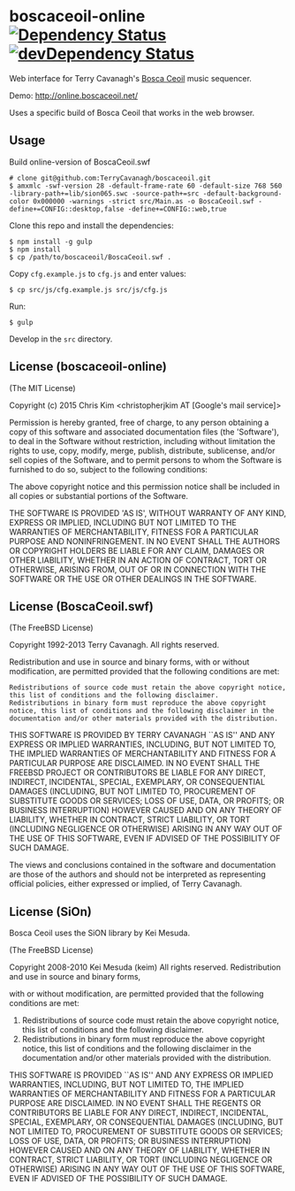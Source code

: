 # boscaceoil-online [![Dependency Status](https://david-dm.org/dy-dx/boscaceoil-online.png)](https://david-dm.org/dy-dx/boscaceoil-online) [![devDependency Status](https://david-dm.org/dy-dx/boscaceoil-online/dev-status.png)](https://david-dm.org/dy-dx/boscaceoil-online#info=devDependencies)


Web interface for Terry Cavanagh's [Bosca Ceoil](http://distractionware.com/blog/2013/08/bosca-ceoil/) music sequencer.

Demo: http://online.boscaceoil.net/

Uses a specific build of Bosca Ceoil that works in the web browser.


## Usage

Build online-version of BoscaCeoil.swf

    # clone git@github.com:TerryCavanagh/boscaceoil.git
    $ amxmlc -swf-version 28 -default-frame-rate 60 -default-size 768 560 -library-path+=lib/sion065.swc -source-path+=src -default-background-color 0x000000 -warnings -strict src/Main.as -o BoscaCeoil.swf -define+=CONFIG::desktop,false -define+=CONFIG::web,true

Clone this repo and install the dependencies:

    $ npm install -g gulp
    $ npm install
    $ cp /path/to/boscaceoil/BoscaCeoil.swf .

Copy `cfg.example.js` to `cfg.js` and enter values:

    $ cp src/js/cfg.example.js src/js/cfg.js

Run:

    $ gulp

Develop in the `src` directory.



## License (boscaceoil-online)

(The MIT License)

Copyright (c) 2015 Chris Kim \<christopherjkim AT [Google's mail service]\>

Permission is hereby granted, free of charge, to any person obtaining
a copy of this software and associated documentation files (the
'Software'), to deal in the Software without restriction, including
without limitation the rights to use, copy, modify, merge, publish,
distribute, sublicense, and/or sell copies of the Software, and to
permit persons to whom the Software is furnished to do so, subject to
the following conditions:

The above copyright notice and this permission notice shall be
included in all copies or substantial portions of the Software.

THE SOFTWARE IS PROVIDED 'AS IS', WITHOUT WARRANTY OF ANY KIND,
EXPRESS OR IMPLIED, INCLUDING BUT NOT LIMITED TO THE WARRANTIES OF
MERCHANTABILITY, FITNESS FOR A PARTICULAR PURPOSE AND NONINFRINGEMENT.
IN NO EVENT SHALL THE AUTHORS OR COPYRIGHT HOLDERS BE LIABLE FOR ANY
CLAIM, DAMAGES OR OTHER LIABILITY, WHETHER IN AN ACTION OF CONTRACT,
TORT OR OTHERWISE, ARISING FROM, OUT OF OR IN CONNECTION WITH THE
SOFTWARE OR THE USE OR OTHER DEALINGS IN THE SOFTWARE.



## License (BoscaCeoil.swf)

(The FreeBSD License)

Copyright 1992-2013 Terry Cavanagh. All rights reserved.

Redistribution and use in source and binary forms, with or without modification, are permitted provided that the following conditions are met:

    Redistributions of source code must retain the above copyright notice, this list of conditions and the following disclaimer.
    Redistributions in binary form must reproduce the above copyright notice, this list of conditions and the following disclaimer in the documentation and/or other materials provided with the distribution.

THIS SOFTWARE IS PROVIDED BY TERRY CAVANAGH ``AS IS'' AND ANY EXPRESS OR IMPLIED WARRANTIES, INCLUDING, BUT NOT LIMITED TO, THE IMPLIED WARRANTIES OF MERCHANTABILITY AND FITNESS FOR A PARTICULAR PURPOSE ARE DISCLAIMED. IN NO EVENT SHALL THE FREEBSD PROJECT OR CONTRIBUTORS BE LIABLE FOR ANY DIRECT, INDIRECT, INCIDENTAL, SPECIAL, EXEMPLARY, OR CONSEQUENTIAL DAMAGES (INCLUDING, BUT NOT LIMITED TO, PROCUREMENT OF SUBSTITUTE GOODS OR SERVICES; LOSS OF USE, DATA, OR PROFITS; OR BUSINESS INTERRUPTION) HOWEVER CAUSED AND ON ANY THEORY OF LIABILITY, WHETHER IN CONTRACT, STRICT LIABILITY, OR TORT (INCLUDING NEGLIGENCE OR OTHERWISE) ARISING IN ANY WAY OUT OF THE USE OF THIS SOFTWARE, EVEN IF ADVISED OF THE POSSIBILITY OF SUCH DAMAGE.

The views and conclusions contained in the software and documentation are those of the authors and should not be interpreted as representing official policies, either expressed or implied, of Terry Cavanagh.



## License (SiOn)

Bosca Ceoil uses the SiON library by Kei Mesuda.

(The FreeBSD License)

Copyright 2008-2010 Kei Mesuda (keim) All rights reserved.
Redistribution and use in source and binary forms,

with or without modification, are permitted provided that
the following conditions are met:
1. Redistributions of source code must retain the above copyright notice,
   this list of conditions and the following disclaimer.
2. Redistributions in binary form must reproduce the above copyright notice,
   this list of conditions and the following disclaimer in the documentation
   and/or other materials provided with the distribution.

THIS SOFTWARE IS PROVIDED ``AS IS'' AND ANY EXPRESS OR IMPLIED WARRANTIES,
INCLUDING, BUT NOT LIMITED TO, THE IMPLIED WARRANTIES OF MERCHANTABILITY AND
FITNESS FOR A PARTICULAR PURPOSE ARE DISCLAIMED. IN NO EVENT SHALL
THE REGENTS OR CONTRIBUTORS BE LIABLE FOR ANY DIRECT, INDIRECT, INCIDENTAL,
SPECIAL, EXEMPLARY, OR CONSEQUENTIAL DAMAGES (INCLUDING, BUT NOT LIMITED TO,
PROCUREMENT OF SUBSTITUTE GOODS OR SERVICES; LOSS OF USE, DATA, OR PROFITS;
OR BUSINESS INTERRUPTION) HOWEVER CAUSED AND ON ANY THEORY OF LIABILITY,
WHETHER IN CONTRACT, STRICT LIABILITY, OR TORT (INCLUDING NEGLIGENCE OR
OTHERWISE) ARISING IN ANY WAY OUT OF THE USE OF THIS SOFTWARE, EVEN IF
ADVISED OF THE POSSIBILITY OF SUCH DAMAGE.
